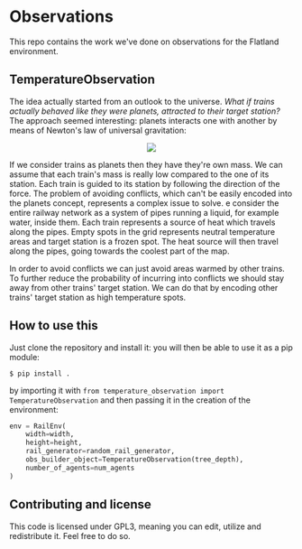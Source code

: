 # Observations

This repo contains the work we've done on observations for the Flatland environment.

## TemperatureObservation
The idea actually started from an outlook to the universe. _What if trains actually behaved like they were planets, attracted to their target station?_
The approach seemed interesting: planets interacts one with another by means of Newton's law of universal gravitation: 

<!-- $$
   F = G \frac{m1m2}{r^2}
$$ --> 

<div align="center"><img style="background: white;" src="https://render.githubusercontent.com/render/math?math=%20%20%20F%20%3D%20G%20%5Cfrac%7Bm1m2%7D%7Br%5E2%7D"></div>

If we consider trains as planets then they have they're own mass. We can assume that each train's mass is really low compared to the one of its station.
Each train is guided to its station by following the direction of the force.
The problem of avoiding conflicts, which can't be easily encoded into the planets concept, represents a complex issue to solve.
e consider the entire railway network as a system of pipes running a liquid, for example water, inside them.
Each train represents a source of heat which travels along the pipes.
Empty spots in the grid represents neutral temperature areas and target station is a frozen spot.
The heat source will then travel along the pipes, going towards the coolest part of the map.

In order to avoid conflicts we can just avoid areas warmed by other trains. To further reduce the probability of incurring into conflicts we should stay away from other trains' target station. We can do that by encoding other trains' target station as high temperature spots.

## How to use this
Just clone the repository and install it: you will then be able to use it as a pip module:
```
$ pip install .
```
by importing it with `from temperature_observation import TemperatureObservation` and then passing it in the creation of the environment:
```python
env = RailEnv(
    width=width,
    height=height,
    rail_generator=random_rail_generator,
    obs_builder_object=TemperatureObservation(tree_depth),
    number_of_agents=num_agents
)
```

## Contributing and license

This code is licensed under GPL3, meaning you can edit, utilize and redistribute it. Feel free to do so.
